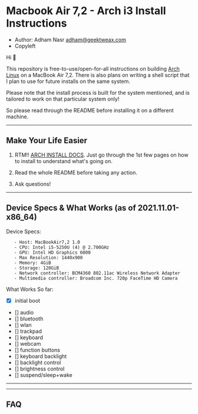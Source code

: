 Macbook Air 7,2 - Arch i3 Install Instructions
===============================================

 * Author: Adham Nasr <adham@geektweax.com>
 * Copyleft

Hi 👋 

This repository is free-to-use/open-for-all instructions on building [Arch Linux][arch] on a MacBook Air 7,2. There is also plans on writing a shell script that I plan to use for future installs on the same system.

Please note that the install process is built for the system mentioned, and is tailored to work on that particular system only!

So please read through the README before installing it on a different machine.

[arch]: https://www.archlinux.org/
---

Make Your Life Easier
-------

 1. RTM!! [ARCH INSTALL DOCS][docs]. Just go through the 1st few pages on how to install to understand what's going on.

 2. Read the whole README before taking any action.

 3. Ask questions!

[docs]: https://wiki.archlinux.org/index.php/Official_Arch_Linux_Install_Guide
---
Device Specs & What Works (as of 2021.11.01-x86_64)
-------

Device Specs:

       - Host: MacBookAir7,2 1.0
       - CPU: Intel i5-5250U (4) @ 2.700GHz
       - GPU: Intel HD Graphics 6000
       - Max Resolution: 1440x900
       - Memory: 4GiB
       - Storage: 120GiB
       - Network controller: BCM4360 802.11ac Wireless Network Adapter
       - Multimedia controller: Broadcom Inc. 720p FaceTime HD Camera


What Works So far:

  - [x] initial boot
  - [] audio
  - [] bluetooth
  - [] wlan
  - [] trackpad
  - [] keyboard
  - [] webcam
  - [] function buttons
  - [] keyboard backlight
  - [] backlight control
  - [] brightness control
  - [] suspend/sleep+wake
---
---
FAQ
---

